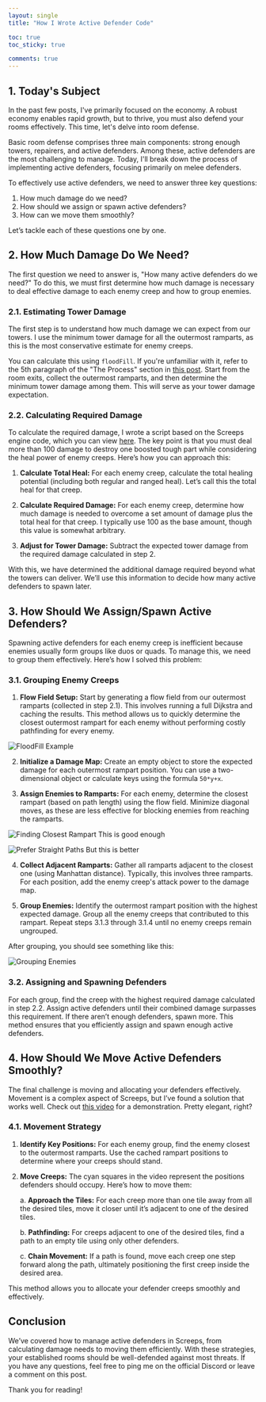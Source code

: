 ```yaml
---
layout: single
title: "How I Wrote Active Defender Code"

toc: true
toc_sticky: true

comments: true
---
```

## 1. Today's Subject

In the past few posts, I've primarily focused on the economy. A robust economy enables rapid growth, but to thrive, you must also defend your rooms effectively. This time, let's delve into room defense.

Basic room defense comprises three main components: strong enough towers, repairers, and active defenders. Among these, active defenders are the most challenging to manage. Today, I'll break down the process of implementing active defenders, focusing primarily on melee defenders.

To effectively use active defenders, we need to answer three key questions:

1. How much damage do we need?
2. How should we assign or spawn active defenders?
3. How can we move them smoothly?

Let’s tackle each of these questions one by one.

## 2. How Much Damage Do We Need?

The first question we need to answer is, "How many active defenders do we need?" To do this, we must first determine how much damage is necessary to deal effective damage to each enemy creep and how to group enemies.

### 2.1. Estimating Tower Damage

The first step is to understand how much damage we can expect from our towers. I use the minimum tower damage for all the outermost ramparts, as this is the most conservative estimate for enemy creeps. 

You can calculate this using `floodFill`. If you're unfamiliar with it, refer to the 5th paragraph of the "The Process" section in [this post](https://sy-harabi.github.io/Automating-base-planning-in-screeps/#the-process). Start from the room exits, collect the outermost ramparts, and then determine the minimum tower damage among them. This will serve as your tower damage expectation.

### 2.2. Calculating Required Damage

To calculate the required damage, I wrote a script based on the Screeps engine code, which you can view [here](https://github.com/sy-harabi/screeps-utils/blob/017105e9540ae5bfde34b0e307da1a588b85e9fb/utils.js#L7). The key point is that you must deal more than 100 damage to destroy one boosted tough part while considering the heal power of enemy creeps. Here’s how you can approach this:

1. **Calculate Total Heal:** For each enemy creep, calculate the total healing potential (including both regular and ranged heal). Let’s call this the total heal for that creep.

2. **Calculate Required Damage:** For each enemy creep, determine how much damage is needed to overcome a set amount of damage plus the total heal for that creep. I typically use 100 as the base amount, though this value is somewhat arbitrary.

3. **Adjust for Tower Damage:** Subtract the expected tower damage from the required damage calculated in step 2.

With this, we have determined the additional damage required beyond what the towers can deliver. We’ll use this information to decide how many active defenders to spawn later.

## 3. How Should We Assign/Spawn Active Defenders?

Spawning active defenders for each enemy creep is inefficient because enemies usually form groups like duos or quads. To manage this, we need to group them effectively. Here’s how I solved this problem:

### 3.1. Grouping Enemy Creeps

1. **Flow Field Setup:** Start by generating a flow field from our outermost ramparts (collected in step 2.1). This involves running a full Dijkstra and caching the results. This method allows us to quickly determine the closest outermost rampart for each enemy without performing costly pathfinding for every enemy.

![FloodFill Example](https://github.com/user-attachments/assets/cb17acb0-4e64-4d73-b78f-507d0d05e238)

2. **Initialize a Damage Map:** Create an empty object to store the expected damage for each outermost rampart position. You can use a two-dimensional object or calculate keys using the formula `50*y+x`.

3. **Assign Enemies to Ramparts:** For each enemy, determine the closest rampart (based on path length) using the flow field. Minimize diagonal moves, as these are less effective for blocking enemies from reaching the ramparts.

  ![Finding Closest Rampart](https://github.com/user-attachments/assets/dad9f6b4-d5ca-47bf-8947-9aa53e5ccf0a)
  This is good enough

  ![Prefer Straight Paths](https://github.com/user-attachments/assets/888e5b15-3c6f-43a0-8ad5-6e3d3c81f519)
  But this is better

4. **Collect Adjacent Ramparts:** Gather all ramparts adjacent to the closest one (using Manhattan distance). Typically, this involves three ramparts. For each position, add the enemy creep's attack power to the damage map.

5. **Group Enemies:** Identify the outermost rampart position with the highest expected damage. Group all the enemy creeps that contributed to this rampart. Repeat steps 3.1.3 through 3.1.4 until no enemy creeps remain ungrouped.

After grouping, you should see something like this:

![Grouping Enemies](https://github.com/user-attachments/assets/4350c389-f83c-4d84-8651-0b176af89366)

### 3.2. Assigning and Spawning Defenders

For each group, find the creep with the highest required damage calculated in step 2.2. Assign active defenders until their combined damage surpasses this requirement. If there aren’t enough defenders, spawn more. This method ensures that you efficiently assign and spawn enough active defenders.

## 4. How Should We Move Active Defenders Smoothly?

The final challenge is moving and allocating your defenders effectively. Movement is a complex aspect of Screeps, but I’ve found a solution that works well. Check out [this video](https://github.com/user-attachments/assets/fb17d13c-21de-4198-a15b-5dc030221dce) for a demonstration. Pretty elegant, right?

### 4.1. Movement Strategy

1. **Identify Key Positions:** For each enemy group, find the enemy closest to the outermost ramparts. Use the cached rampart positions to determine where your creeps should stand.

2. **Move Creeps:** The cyan squares in the video represent the positions defenders should occupy. Here’s how to move them:

    a. **Approach the Tiles:** For each creep more than one tile away from all the desired tiles, move it closer until it’s adjacent to one of the desired tiles.

    b. **Pathfinding:** For creeps adjacent to one of the desired tiles, find a path to an empty tile using only other defenders.

    c. **Chain Movement:** If a path is found, move each creep one step forward along the path, ultimately positioning the first creep inside the desired area.

This method allows you to allocate your defender creeps smoothly and effectively.

## Conclusion

We’ve covered how to manage active defenders in Screeps, from calculating damage needs to moving them efficiently. With these strategies, your established rooms should be well-defended against most threats. If you have any questions, feel free to ping me on the official Discord or leave a comment on this post.

Thank you for reading!
